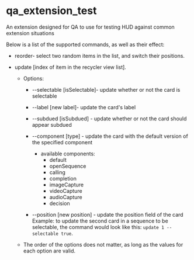 # qa_extension_test
An extension designed for QA to use for testing HUD against common extension situations 

Below is a list of the supported commands, as well as their effect: 
- reorder- select two random items in the list, and switch their positions. 


- update [index of item in the recycler view list]. 
	- Options: 
		- --selectable [isSelectable]- update whether or not the card is selectable 
		- --label [new label]- update the card's label  
		- --subdued [isSubdued] - update whether or not the card should appear subdued 
		- --component [type] - update the card with the default version of the specified component 
			- available components: 
				- default
				- openSequence
				- calling 
				- completion
				- imageCapture
				- videoCapture
				- audioCapture
				- decision
				
		- --position [new position] - update the position field of the card 
		Example: to update the second card in a sequence to be selectable, the command would look like this: `update 1 --selectable true`.
	- The order of the options does not matter, as long as the values for each option are valid. 
		